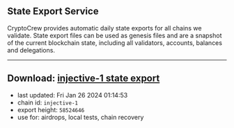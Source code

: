 ## State Export Service
CryptoCrew provides automatic daily state exports for all chains we validate. State export files can be used as genesis files and are a snapshot of the current blockchain state, including all validators, accounts, balances and delegations.

---
**Download: [injective-1 state export](https://dl.ccvalidators.com/SERVICE/injective/injective-1_export_58524646.json)**
---

- last updated: Fri Jan 26 2024 01:14:53
- chain id: `injective-1`
- export height: `58524646`
- use for: airdrops, local tests, chain recovery
